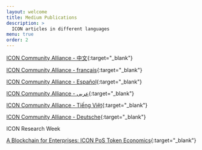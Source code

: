 ```yaml
---
layout: welcome
title: Medium Publications
description: >
  ICON articles in different languages
menu: true
order: 2
---
```


[ICON Community Alliance - 中文](https://www.medium.com/hx57chinese){:target="_blank"}


[ICON Community Alliance - français](https://www.medium.com/hx57french){:target="_blank"}


[ICON Community Alliance - Español](https://www.medium.com/hx57spanish){:target="_blank"}


[ICON Community Alliance - عربى](https://medium.com/hx57arabic){:target="_blank"}


[ICON Community Alliance - Tiếng Việt](https://medium.com/hx57vietnamese){:target="_blank"}


[ICON Community Alliance - Deutsche](https://medium.com/hx57german){:target="_blank"}


<p class="message"> ICON Research Week </p>

[A Blockchain for Enterprises: ICON PoS Token Economics](https://medium.com/@hellopanel/a-blockchain-for-enterprises-icon-pos-token-economics-e7e94384a90b){:target="_blank"}



